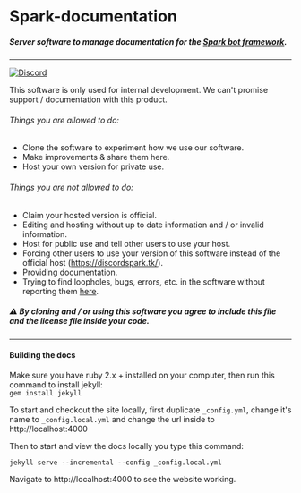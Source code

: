 # Spark-documentation

##### Server software to manage documentation for the [Spark bot framework](https://github.com/TobiasFeld22/Spark).
---

[![Discord](https://discordapp.com/api/guilds/248505281741455360/embed.png)](https://discord.gg/TezD2Zg)


This software is only used for internal development. We can't promise support / documentation with this product.

###### Things you are allowed to do:

- Clone the software to experiment how we use our software.
- Make improvements & share them here.
- Host your own version for private use.

###### Things you are not allowed to do:
- Claim your hosted version is official.
- Editing and hosting without up to date information and / or invalid information.
- Host for public use and tell other users to use your host.
- Forcing other users to use your version of this software instead of the official host (https://discordspark.tk/).
- Providing documentation.
- Trying to find loopholes, bugs, errors, etc. in the software without reporting them [here](https://github.com/sparkbots/Spark-documenation/issues).

##### :warning: By cloning and / or using this software you agree to include this file and the license file inside your code.

---

#### Building the docs

Make sure you have ruby 2.x + installed on your computer,
then run this command to install jekyll:<br />
`gem install jekyll`

To start and checkout the site locally, first duplicate `_config.yml`, change it's name to `_config.local.yml` and change the url inside to http://localhost:4000

Then to start and view the docs locally you type this command:

```
jekyll serve --incremental --config _config.local.yml
```
Navigate to http://localhost:4000 to see the website working.

